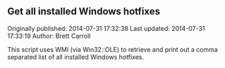 ## Get all installed Windows hotfixes

Originally published: 2014-07-31 17:32:38
Last updated: 2014-07-31 17:33:19
Author: Brett Carroll

This script uses WMI (via Win32::OLE) to retrieve and print out a comma separated list of all installed Windows hotfixes.